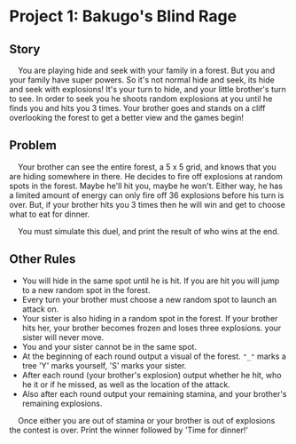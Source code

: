 # Project 1: Bakugo's Blind Rage #

## Story ##
&nbsp;&nbsp;&nbsp; You are playing hide and seek with your family in a forest. But you and your family have super powers. So it's not normal hide and seek, its hide and seek with explosions!
It's your turn to hide, and your little brother's turn to see. In order to seek you he shoots random explosions at you until he finds you and hits you 3 times. Your brother goes and stands on a cliff overlooking the forest to get a better view and the games begin!


## Problem ##
&nbsp;&nbsp;&nbsp; 
Your brother can see the entire forest, a 5 x 5 grid, and knows that you are hiding somewhere in there. He decides to fire off explosions at random spots in the forest. Maybe he'll hit you, maybe he won't. Either way, he has a limited amount of energy can only fire off 36 explosions before his turn is over. But, if your brother hits you 3 times then he will win and get to choose what to eat for dinner.

&nbsp;&nbsp;&nbsp; You must simulate this duel, and print the result of who wins at the end.

## Other Rules ##
- You will hide in the same spot until he is hit. If you are hit you will jump to a new random spot in the forest.
- Every turn your brother must choose a new random spot to launch an attack on.
- Your sister is also hiding in a random spot in the forest. If your brother hits her, your brother becomes frozen and loses three explosions. your sister will never move.
- You and your sister cannot be in the same spot.
- At the beginning of each round output a visual of the forest. `"_"` marks a tree 'Y' marks yourself, 'S' marks your sister.
- After each round (your brother's explosion) output whether he hit, who he it or if he missed, as well as the location of the attack.
- Also after each round output your remaining stamina, and your brother's remaining explosions.

&nbsp;&nbsp;&nbsp; Once either you are out of stamina or your brother is out of explosions the contest is over. Print the winner followed by 'Time for dinner!'
